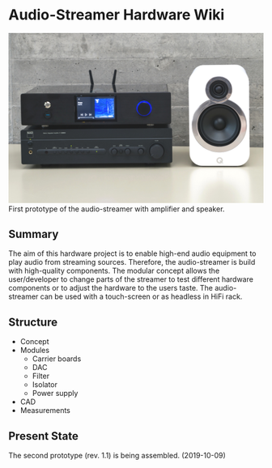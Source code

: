 # Audio-Streamer Hardware Wiki

![audio-streamer-v1.0](img/audio-streamer-title.jpg)
First prototype of the audio-streamer with amplifier and speaker.

## Summary

The aim of this hardware project is to enable high-end audio equipment to play audio from streaming sources. Therefore, the audio-streamer is build with high-quality components. The modular concept allows the user/developer to change parts of the streamer to test different hardware components or to adjust the hardware to the users taste. The audio-streamer can be used with a touch-screen or as headless in HiFi rack.

## Structure

-   Concept
-   Modules
    -   Carrier boards
    -   DAC
    -   Filter
    -   Isolator
    -   Power supply
-   CAD
-   Measurements

## Present State

The second prototype (rev. 1.1) is being assembled. (2019-10-09)
